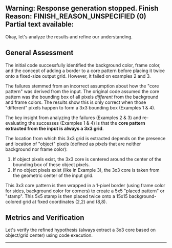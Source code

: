 Warning: Response generation stopped. Finish Reason: FINISH_REASON_UNSPECIFIED (0)
Partial text available:
---
Okay, let's analyze the results and refine our understanding.

## General Assessment

The initial code successfully identified the background color, frame color, and the concept of adding a border to a core pattern before placing it twice onto a fixed-size output grid. However, it failed on examples 2 and 3.

The failures stemmed from an incorrect assumption about how the "core pattern" was derived from the input. The original code assumed the core pattern was the bounding box of all pixels *different* from the background and frame colors. The results show this is only correct when those "different" pixels happen to form a 3x3 bounding box (Examples 1 & 4).

The key insight from analyzing the failures (Examples 2 & 3) and re-evaluating the successes (Examples 1 & 4) is that the **core pattern extracted from the input is always a 3x3 grid**.

The location from which this 3x3 grid is extracted depends on the presence and location of "object" pixels (defined as pixels that are neither background nor frame color):
1.  If object pixels exist, the 3x3 core is centered around the center of the bounding box of these object pixels.
2.  If no object pixels exist (like in Example 3), the 3x3 core is taken from the geometric center of the input grid.

This 3x3 core pattern is then wrapped in a 1-pixel border (using frame color for sides, background color for corners) to create a 5x5 "placed pattern" or "stamp". This 5x5 stamp is then placed twice onto a 15x15 background-colored grid at fixed coordinates (2,2) and (8,8).

## Metrics and Verification

Let's verify the refined hypothesis (always extract a 3x3 core based on object/grid center) using code execution.


---
